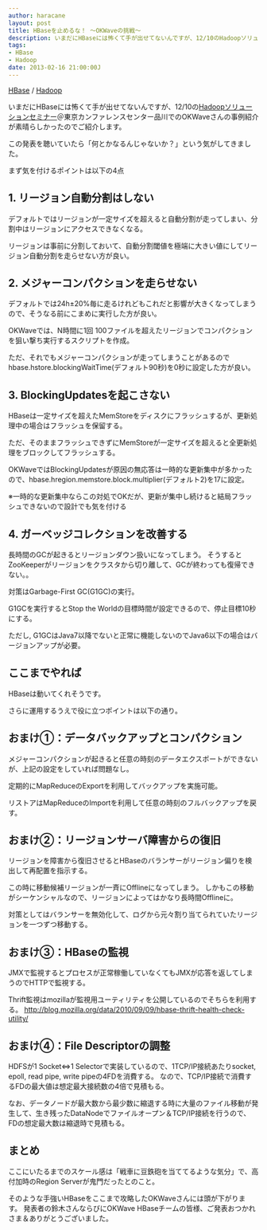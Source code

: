 ```yaml
---
author: haracane
layout: post
title: HBaseを止めるな！ ～OKWaveの挑戦～
description: いまだにHBaseには怖くて手が出せてないんですが、12/10のHadoopソリューションセミナー＠東京カンファレンスセンター品川でのOKWaveさんの事例紹介が素晴らしかったのでご紹介します。
tags:
- HBase
- Hadoop
date: 2013-02-16 21:00:00J
---
```

[HBase](/tags/hbase/) / [Hadoop](/tags/hadoop/)

いまだにHBaseには怖くて手が出せてないんですが、12/10の[Hadoopソリューションセミナー](http://oss.nttdata.co.jp/hadoop/event/201212/)＠東京カンファレンスセンター品川でのOKWaveさんの事例紹介が素晴らしかったのでご紹介します。

この発表を聴いていたら「何とかなるんじゃないか？」という気がしてきました。

まず気を付けるポイントは以下の4点

## 1. リージョン自動分割はしない

デフォルトではリージョンが一定サイズを超えると自動分割が走ってしまい、分割中はリージョンにアクセスできなくなる。

リージョンは事前に分割しておいて、自動分割閾値を極端に大きい値にしてリージョン自動分割を走らせない方が良い。

## 2. メジャーコンパクションを走らせない

デフォルトでは24h±20%毎に走るけれどもこれだと影響が大きくなってしまうので、そうなる前にこまめに実行した方が良い。

OKWaveでは、N時間に1回 100ファイルを超えたリージョンでコンパクションを狙い撃ち実行するスクリプトを作成。

ただ、それでもメジャーコンパクションが走ってしまうことがあるのでhbase.hstore.blockingWaitTime(デフォルト90秒)を0秒に設定した方が良い。

## 3. BlockingUpdatesを起こさない

HBaseは一定サイズを超えたMemStoreをディスクにフラッシュするが、更新処理中の場合はフラッシュを保留する。

ただ、そのままフラッシュできずにMemStoreが一定サイズを超えると全更新処理をブロックしてフラッシュする。

OKWaveではBlockingUpdatesが原因の無応答は一時的な更新集中が多かったので、hbase.hregion.memstore.block.multiplier(デフォルト2)を17に設定。

※一時的な更新集中ならこの対処でOKだが、更新が集中し続けると結局フラッシュできないので設計でも気を付ける

## 4. ガーベッジコレクションを改善する

長時間のGCが起きるとリージョンダウン扱いになってしまう。
そうするとZooKeeperがリージョンをクラスタから切り離して、GCが終わっても復帰できない。。

対策はGarbage-First GC(G1GC)の実行。

G1GCを実行するとStop the Worldの目標時間が設定できるので、停止目標10秒にする。

ただし, G1GCはJava7以降でないと正常に機能しないのでJava6以下の場合はバージョンアップが必要。

## ここまでやれば

HBaseは動いてくれそうです。

さらに運用するうえで役に立つポイントは以下の通り。

## おまけ①：データバックアップとコンパクション

メジャーコンパクションが起きると任意の時刻のデータエクスポートができないが、上記の設定をしていれば問題なし。

定期的にMapReduceのExportを利用してバックアップを実施可能。

リストアはMapReduceのImportを利用して任意の時刻のフルバックアップを戻す。

## おまけ②：リージョンサーバ障害からの復旧

リージョンを障害から復旧させるとHBaseのバランサーがリージョン偏りを検出して再配置を指示する。

この時に移動候補リージョンが一斉にOfflineになってしまう。
しかもこの移動がシーケンシャルなので、リージョンによってはかなり長時間Offlineに。

対策としてはバランサーを無効化して、ログから元々割り当てられていたリージョンを一つずつ移動する。

## おまけ③：HBaseの監視

JMXで監視するとプロセスが正常稼働していなくてもJMXが応答を返してしまうのでHTTPで監視する。

Thrift監視はmozillaが監視用ユーティリティを公開しているのでそちらを利用する。
<http://blog.mozilla.org/data/2010/09/09/hbase-thrift-health-check-utility/>

## おまけ④：File Descriptorの調整

HDFSが1 Socket⇔1 Selectorで実装しているので、1TCP/IP接続あたりsocket, epoll, read pipe, write pipeの4FDを消費する。
なので、TCP/IP接続で消費するFDの最大値は想定最大接続数の4倍で見積もる。

なお、データノードが最大数から最少数に縮退する時に大量のファイル移動が発生して、生き残ったDataNodeでファイルオープン＆TCP/IP接続を行うので、FDの想定最大数は縮退時で見積もる。

## まとめ

ここにいたるまでのスケール感は「戦車に豆鉄砲を当ててるような気分」で、高付加時のRegion Serverが鬼門だったとのこと。

そのような手強いHBaseをここまで攻略したOKWaveさんには頭が下がります。
発表者の鈴木さんならびにOKWave HBaseチームの皆様、ご発表おつかれさま＆ありがとうございました。
